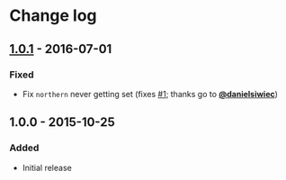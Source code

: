 # Change log

## [1.0.1] - 2016-07-01
### Fixed
- Fix `northern` never getting set (fixes [#1]; thanks go to **[@danielsiwiec]**)

## 1.0.0 - 2015-10-25
### Added
- Initial release

[1.0.1]: https://github.com/TimothyGu/utm/compare/v1.0.0...v1.0.1
[#1]: https://github.com/TimothyGu/utm/issues/1
[@danielsiwiec]: https://github.com/danielsiwiec
